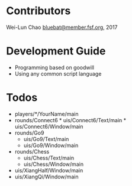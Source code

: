 Contributors
============
Wei-Lun Chao <bluebat@member.fsf.org>, 2017

Development Guide
=================
* Programming based on goodwill
* Using any common script language

Todos
=====
* players/*/YourName/main
* rounds/Connect6
        * uis/Connect6/Text/main
        * uis/Connect6/Window/main
* rounds/Go9
	* uis/Go9/Text/main
	* uis/Go9/Window/main
* rounds/Chess
	* uis/Chess/Text/main
	* uis/Chess/Window/main
* uis/XiangHalf/Window/main
* uis/XiangQi/Window/main
